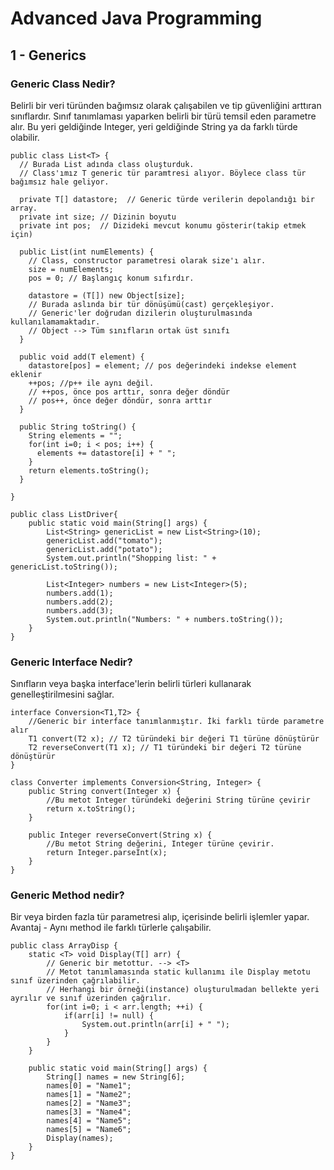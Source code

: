 # Advanced Java Programming

## 1 - Generics

### Generic Class Nedir?

Belirli bir veri türünden bağımsız olarak çalışabilen ve tip güvenliğini arttıran sınıflardır. 
Sınıf tanımlaması yaparken belirli bir türü temsil eden parametre alır. 
Bu yeri geldiğinde Integer, yeri geldiğinde String ya da farklı türde olabilir.

```
public class List<T> { 
  // Burada List adında class oluşturduk.
  // Class'ımız T generic tür paramtresi alıyor. Böylece class tür bağımsız hale geliyor.

  private T[] datastore;  // Generic türde verilerin depolandığı bir array. 
  private int size; // Dizinin boyutu
  private int pos;  // Dizideki mevcut konumu gösterir(takip etmek için)

  public List(int numElements) {
    // Class, constructor parametresi olarak size'ı alır.
    size = numElements;
    pos = 0; // Başlangıç konum sıfırdır.

    datastore = (T[]) new Object[size]; 
    // Burada aslında bir tür dönüşümü(cast) gerçekleşiyor.
    // Generic'ler doğrudan dizilerin oluşturulmasında kullanılamamaktadır.
    // Object --> Tüm sınıfların ortak üst sınıfı
  }

  public void add(T element) {
    datastore[pos] = element; // pos değerindeki indekse element eklenir
    ++pos; //p++ ile aynı değil. 
    // ++pos, önce pos arttır, sonra değer döndür
    // pos++, önce değer döndür, sonra arttır
  }

  public String toString() {
    String elements = ""; 
    for(int i=0; i < pos; i++) {
      elements += datastore[i] + " ";
    }
    return elements.toString();
  }

}

public class ListDriver{
    public static void main(String[] args) {
        List<String> genericList = new List<String>(10);
        genericList.add("tomato");
        genericList.add("potato");
        System.out.println("Shopping list: " + genericList.toString());

        List<Integer> numbers = new List<Integer>(5);
        numbers.add(1);
        numbers.add(2);
        numbers.add(3);
        System.out.println("Numbers: " + numbers.toString());
    }
}
```

### Generic Interface Nedir?

Sınıfların veya başka interface'lerin belirli türleri kullanarak genelleştirilmesini sağlar.

```
interface Conversion<T1,T2> {
    //Generic bir interface tanımlanmıştır. İki farklı türde parametre alır 
    T1 convert(T2 x); // T2 türündeki bir değeri T1 türüne dönüştürür
    T2 reverseConvert(T1 x); // T1 türündeki bir değeri T2 türüne dönüştürür
}

class Converter implements Conversion<String, Integer> {
    public String convert(Integer x) {
        //Bu metot Integer türündeki değerini String türüne çevirir 
        return x.toString();
    }

    public Integer reverseConvert(String x) {
        //Bu metot String değerini, Integer türüne çevirir.
        return Integer.parseInt(x);
    }
}
```

### Generic Method nedir?

Bir veya birden fazla tür parametresi alıp, içerisinde belirli işlemler yapar.
Avantaj - Aynı method ile farklı türlerle çalışabilir.

```
public class ArrayDisp {
    static <T> void Display(T[] arr) {
        // Generic bir metottur. --> <T>
        // Metot tanımlamasında static kullanımı ile Display metotu sınıf üzerinden çağrılabilir.
        // Herhangi bir örneği(instance) oluşturulmadan bellekte yeri ayrılır ve sınıf üzerinden çağrılır.
        for(int i=0; i < arr.length; ++i) {
            if(arr[i] != null) {
                System.out.println(arr[i] + " ");
            }
        }
    }

    public static void main(String[] args) {
        String[] names = new String[6];
        names[0] = "Name1";
        names[1] = "Name2";
        names[2] = "Name3";
        names[3] = "Name4";
        names[4] = "Name5";
        names[5] = "Name6";
        Display(names);
    }
}
```
